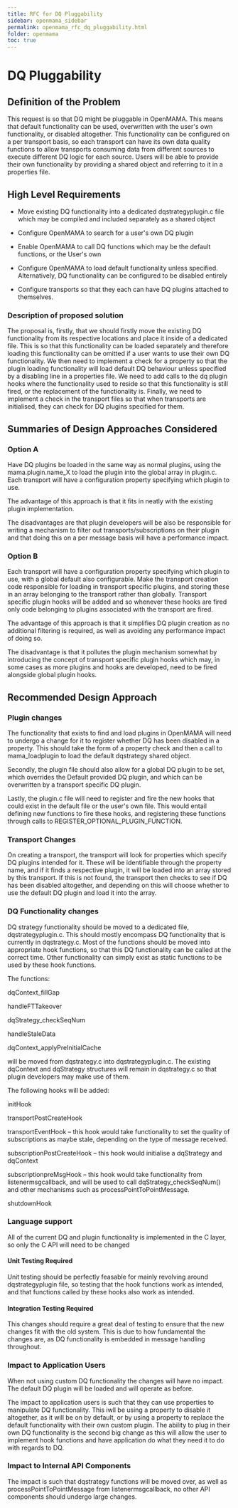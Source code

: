 ```yaml
---
title: RFC for DQ Pluggability
sidebar: openmama_sidebar
permalink: openmama_rfc_dq_pluggability.html
folder: openmama
toc: true
---
```


# DQ Pluggability

## Definition of the Problem

This request is so that DQ might be pluggable in OpenMAMA. 
This means that default functionality can be used, overwritten with the user's own functionality, or disabled altogether. 
This functionality can be configured on a per transport basis, so each transport can have its own data quality functions to allow transports consuming data from different sources to execute different DQ logic for each source.
Users will be able to provide their own functionality by providing a shared object and referring to it in a properties file.

## High Level Requirements

- Move existing DQ functionality into a dedicated dqstrategyplugin.c file which may be compiled and included separately as a shared object

- Configure OpenMAMA to search for a user's own DQ plugin

- Enable OpenMAMA to call DQ functions which may be the default functions, or the User's own

- Configure OpenMAMA to load default functionality unless specified.  Alternatively, DQ functionality can be configured to be disabled entirely

- Configure transports so that they each can have DQ plugins attached to themselves. 


### Description of proposed solution

The proposal is, firstly, that we should firstly move the existing DQ functionality from its respective locations and place it inside of a dedicated file. 
This is so that this functionality can be loaded separately and therefore loading this functionality can be omitted if a user wants to use their own DQ functionality.
We then need to implement a check for a property so that the plugin loading functionality will load default DQ behaviour unless specified by a disabling line in a properties file.
We need to add calls to the dq plugin hooks where the functionality used to reside so that this functionality is still fired, or the replacement of the functionality is.
Finally, we need to implement a check in the transport files so that when transports are initialised, they can check for DQ plugins specified for them.


## Summaries of Design Approaches Considered

### Option A
Have DQ plugins be loaded in the same way as normal plugins, using the mama.plugin.name_X to load the plugin into the global array in plugin.c.  Each transport will have a configuration property specifying which plugin to use.

The advantage of this approach is that it fits in neatly with the existing plugin implementation.

The disadvantages are that plugin developers will be also be responsible for writing a mechanism to filter out transports/subscriptions on their plugin and that doing this on a per message basis will have a performance impact. 

### Option B

Each transport will have a configuration property specifying which plugin to use, with a global default also configurable.  Make the transport creation code responsible for loading in transport specific plugins, and storing these in an array belonging to the transport rather than globally.  Transport specific plugin hooks will be added and so whenever these hooks are fired only code belonging to plugins associated with the transport are fired.

The advantage of this approach is that it simplifies DQ plugin creation as no additional filtering is required, as well as avoiding any performance impact of doing so.

The disadvantage is that it pollutes the plugin mechanism somewhat by introducing the concept of transport specific plugin hooks which may, in some cases as more plugins and hooks are developed, need to be fired alongside global plugin hooks.

## Recommended Design Approach 

### Plugin changes

The functionality that exists to find and load plugins in OpenMAMA will need to undergo a change for it to register whether DQ has been disabled in a property. This should take the form of a property check and then a call to mama_loadplugin to load the default dqstrategy shared object.

Secondly, the plugin file should also allow for a global DQ plugin to be set, which overrides the Default provided DQ plugin, and which can be overwritten by a transport specific DQ plugin.

Lastly, the plugin.c file will need to register and fire the new hooks that could exist in the default file or the user's own file.
This would entail defining new functions to fire these hooks, and registering these functions through calls to REGISTER_OPTIONAL_PLUGIN_FUNCTION.

### Transport Changes

On creating a transport, the transport will look for properties which specify DQ plugins intended for it. These will be identifiable through 
the property name, and if it finds a respective plugin, it will be loaded into an array stored by this transport.
If this is not found, the transport then checks to see if DQ has been disabled altogether, and depending on this will choose whether to use the default DQ plugin and load it into the array.

### DQ Functionality changes

DQ strategy functionality should be moved to a dedicated file, dqstrategyplugin.c. This should mostly encompass DQ functionality
that is currently in dqstrategy.c. Most of the functions should be moved into appropriate hook functions, so that this DQ functionality can be
called at the correct time. Other functionality can simply exist as static functions to be used by these hook functions.

The functions: 

dqContext_fillGap

handleFTTakeover

dqStrategy_checkSeqNum

handleStaleData

dqContext_applyPreInitialCache

will be moved from dqstrategy.c into dqstrategyplugin.c.  The existing dqContext and dqStrategy structures will remain in dqstrategy.c so that plugin developers may make use of them. 

The following hooks will be added:

initHook

transportPostCreateHook

transportEventHook – this hook would take functionality to set the quality of subscriptions as maybe stale, depending on the type of message received.

subscriptionPostCreateHook – this hook would initialise a dqStrategy and dqContext

subscriptionpreMsgHook – this hook would take functionality from listenermsgcallback, and will be used to call dqStrategy_checkSeqNum() and other mechanisms such as processPointToPointMessage. 

shutdownHook


### Language support

All of the current DQ and plugin functionality is implemented in the C layer, so only the C API will need to be changed

#### Unit Testing Required

Unit testing should be perfectly feasable for mainly revolving around dqstrategyplugin file, so testing that the hook functions work
as intended, and that functions called by these hooks also work as intended.

#### Integration Testing Required

This changes should require a great deal of testing to ensure that the new changes fit with the old system. This is due
to how fundamental the changes are, as DQ functionality is embedded in message handling throughout.

### Impact to Application Users

When not using custom DQ functionality the changes will have no impact.  The default DQ plugin will be loaded and will operate as before.

The impact to application users is such that they can use properties to manipulate DQ functionality.
This iwll be using a property to disable it altogether, as it will be on by default, or by using a property
to replace the default functionality with their own custom plugin. 
The ability to plug in their own DQ functionality is the second big change as this will allow the user
to implement hook functions and have application do what they need it to do with regards to DQ.

### Impact to Internal API Components

The impact is such that dqstrategy functions will be moved over, as well as processPointToPointMessage from 
listenermsgcallback, no other API components should undergo large changes.
